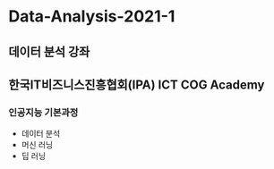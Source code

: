 # Data-Analysis-2021-1

## 데이터 분석 강좌 

## 한국IT비즈니스진흥협회(IPA) ICT COG Academy

### 인공지능 기본과정
- 데이터 분석
- 머신 러닝
- 딥 러닝